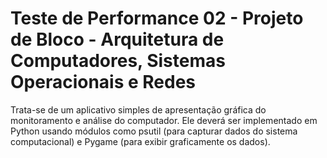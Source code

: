 # Teste de Performance 02 - Projeto de Bloco - Arquitetura de Computadores, Sistemas Operacionais e Redes
Trata-se de um aplicativo simples de apresentação gráfica do monitoramento e análise do computador. Ele deverá ser implementado em Python usando módulos como psutil (para capturar dados do sistema computacional) e Pygame (para exibir graficamente os dados).
